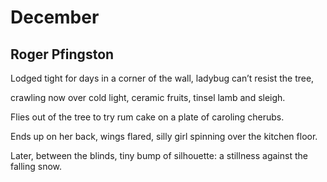 # December
## Roger Pfingston
Lodged tight for days
in a corner of the wall,
ladybug can’t resist the tree,

crawling now over cold
light, ceramic fruits,
tinsel lamb and sleigh.

Flies out of the tree
to try rum cake on a
plate of caroling cherubs.

Ends up on her back,
wings flared, silly girl
spinning over the kitchen floor.

Later, between the blinds,
tiny bump of silhouette:
a stillness against the falling snow.